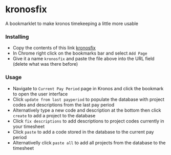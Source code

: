 # kronosfix

A bookmarklet to make kronos timekeeping a little more usable
### Installing 
* Copy the contents of this link [kronosfix](https://raw.githubusercontent.com/amakhlin/kronosfix/main/kronofix)
* In Chrome right click on the bookmarks bar and select `Add Page`
* Give it a name `kronosfix` and paste the file above into the URL field (delete what was there before)

### Usage
* Navigate to `Current Pay Period` page in Kronos and click the bookmark to open the user interface
* Click `update from last payperiod` to populate the database with project codes and descriptions from the last pay period
* Alternatively type a new code and description at the bottom then click `create` to add a project to the database
* Click `fix descriptions` to add descriptions to project codes currently in your timesheet
* Click `paste` to add a code stored in the database to the current pay period
* Alternativelly click `paste all` to add all projects from the database to the timesheet